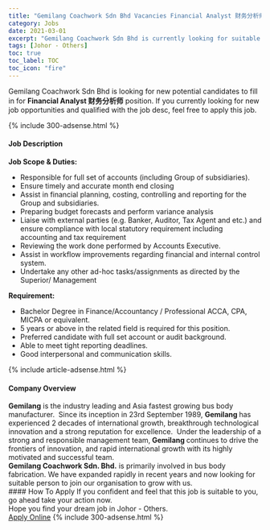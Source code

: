 ```yaml
---
title: "Gemilang Coachwork Sdn Bhd Vacancies Financial Analyst 财务分析师" 
category: Jobs 
date: 2021-03-01 
excerpt: "Gemilang Coachwork Sdn Bhd is currently looking for suitable person to fill in the Financial Analyst 财务分析师 which based in Johor - Others" 
tags: [Johor - Others] 
toc: true 
toc_label: TOC 
toc_icon: "fire" 
--- 
```


<p>Gemilang Coachwork Sdn Bhd is looking for new potential candidates to fill in for <b>Financial Analyst 财务分析师</b> position. If you currently looking for new job opportunities and qualified with the job desc, feel free to apply this job.
</p>{% include 300-adsense.html %} 
<div><div><h4>Job Description</h4></div><div><div><span><div><p><strong>Job Scope &amp; Duties:</strong></p><ul><li>Responsible for full set of accounts (including Group of subsidiaries).</li><li>Ensure timely and accurate month end closing&#160;</li><li>Assist in financial planning, costing, controlling and reporting for the Group and subsidiaries.</li><li>Preparing budget forecasts and perform variance analysis&#160;</li><li>Liaise with external parties (e.g. Banker, Auditor, Tax Agent and etc.) and ensure compliance with local statutory requirement including accounting and tax requirement</li><li>Reviewing the work done performed by Accounts Executive.</li><li>Assist in workflow improvements regarding financial and internal control system.</li><li>Undertake any other ad-hoc tasks/assignments as directed by the Superior/ Management</li></ul><p><strong>Requirement:</strong></p><ul><li>Bachelor Degree in Finance/Accountancy / Professional ACCA, CPA, MICPA or equivalent.</li><li>5 years or above in the related field is required for this position.&#160;</li><li>Preferred candidate with full set account or audit background.</li><li>Able to meet tight reporting deadlines.</li><li>Good interpersonal and communication skills.</li></ul></div></span></div></div></div> 
{% include article-adsense.html %} 
<div><div><h4>Company Overview</h4></div><div><div><span><div><div><strong>Gemilang</strong> is the industry leading and Asia fastest growing bus body manufacturer.&#160; Since its inception in 23rd September 1989, <strong>Gemilang </strong>has experienced 2 decades of international growth, breakthrough technological innovation and a strong reputation for excellence.&#160; Under the leadership of a strong and responsible management team,<strong> Gemilang </strong>continues to drive the frontiers of innovation, and rapid international growth with its highly motivated and successful team.&#160;</div>
<div><strong>Gemilang Coachwork Sdn. Bhd.</strong> is primarily involved in bus body fabrication. We have expanded rapidly in recent years and now looking for suitable person to join our organisation to grow with us.</div></div></span></div></div></div> 
#### How To Apply 
If you confident and feel that this job is suitable to you, go ahead take your action now. <br/> 
Hope you find your dream job in Johor - Others. <br/> 
<a href="https://www.jobstreet.com.my/en/job/financial-analyst-财务分析师-4493832?jobId=jobstreet-my-job-4493832&" class="btn btn--info" target="_blank" rel="nofollow noopenner">Apply Online</a> 
{% include 300-adsense.html %} 